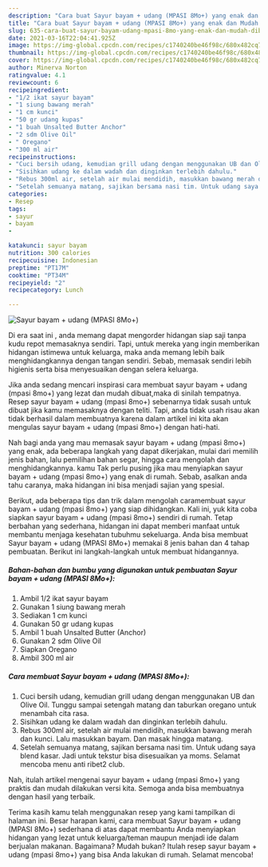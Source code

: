 ```yaml
---
description: "Cara buat Sayur bayam + udang (MPASI 8Mo+) yang enak dan Mudah Dibuat"
title: "Cara buat Sayur bayam + udang (MPASI 8Mo+) yang enak dan Mudah Dibuat"
slug: 635-cara-buat-sayur-bayam-udang-mpasi-8mo-yang-enak-dan-mudah-dibuat
date: 2021-03-16T22:04:41.925Z
image: https://img-global.cpcdn.com/recipes/c1740240be46f98c/680x482cq70/sayur-bayam-udang-mpasi-8mo-foto-resep-utama.jpg
thumbnail: https://img-global.cpcdn.com/recipes/c1740240be46f98c/680x482cq70/sayur-bayam-udang-mpasi-8mo-foto-resep-utama.jpg
cover: https://img-global.cpcdn.com/recipes/c1740240be46f98c/680x482cq70/sayur-bayam-udang-mpasi-8mo-foto-resep-utama.jpg
author: Minerva Norton
ratingvalue: 4.1
reviewcount: 6
recipeingredient:
- "1/2 ikat sayur bayam"
- "1 siung bawang merah"
- "1 cm kunci"
- "50 gr udang kupas"
- "1 buah Unsalted Butter Anchor"
- "2 sdm Olive Oil"
- " Oregano"
- "300 ml air"
recipeinstructions:
- "Cuci bersih udang, kemudian grill udang dengan menggunakan UB dan Olive Oil. Tunggu sampai setengah matang dan taburkan oregano untuk menambah cita rasa."
- "Sisihkan udang ke dalam wadah dan dinginkan terlebih dahulu."
- "Rebus 300ml air, setelah air mulai mendidih, masukkan bawang merah dan kunci. Lalu masukkan bayam. Dan masak hingga matang."
- "Setelah semuanya matang, sajikan bersama nasi tim. Untuk udang saya blend kasar. Jadi untuk tekstur bisa disesuaikan ya moms. Selamat mencoba menu anti ribet2 club."
categories:
- Resep
tags:
- sayur
- bayam
- 

katakunci: sayur bayam  
nutrition: 300 calories
recipecuisine: Indonesian
preptime: "PT17M"
cooktime: "PT34M"
recipeyield: "2"
recipecategory: Lunch

---
```



![Sayur bayam + udang (MPASI 8Mo+)](https://img-global.cpcdn.com/recipes/c1740240be46f98c/680x482cq70/sayur-bayam-udang-mpasi-8mo-foto-resep-utama.jpg)

Di era  saat ini , anda memang dapat mengorder hidangan siap saji tanpa kudu repot memasaknya sendiri. Tapi, untuk mereka yang ingin memberikan hidangan istimewa untuk keluarga, maka anda memang lebih baik menghidangkannya dengan tangan sendiri. Sebab, memasak sendiri lebih higienis serta bisa menyesuaikan dengan selera keluarga.

Jika anda sedang mencari inspirasi cara membuat sayur bayam + udang (mpasi 8mo+) yang lezat dan mudah dibuat,maka di sinilah tempatnya. Resep sayur bayam + udang (mpasi 8mo+)  sebenarnya tidak susah untuk dibuat jika kamu memasaknya dengan teliti. Tapi, anda tidak usah risau akan tidak berhasil dalam membuatnya 
karena dalam artikel ini kita akan mengulas sayur bayam + udang (mpasi 8mo+) dengan hati-hati.  



Nah bagi anda yang mau memasak sayur bayam + udang (mpasi 8mo+) yang enak, ada beberapa langkah yang dapat dikerjakan, mulai dari memilih jenis bahan, lalu pemilihan bahan segar, hingga cara mengolah dan menghidangkannya. kamu Tak perlu pusing jika mau menyiapkan sayur bayam + udang (mpasi 8mo+) yang enak di rumah. Sebab, asalkan anda  tahu caranya, maka hidangan ini bisa menjadi sajian yang spesial.

Berikut, ada beberapa tips dan trik dalam mengolah caramembuat sayur bayam + udang (mpasi 8mo+) yang siap dihidangkan. Kali ini, yuk kita coba siapkan sayur bayam + udang (mpasi 8mo+) sendiri di rumah. Tetap berbahan yang sederhana, hidangan ini dapat memberi manfaat untuk membantu menjaga kesehatan tubuhmu sekeluarga. Anda bisa membuat Sayur bayam + udang (MPASI 8Mo+) memakai 8 jenis bahan dan 4 tahap pembuatan. Berikut ini langkah-langkah untuk membuat hidangannya.

<!--inarticleads1-->

##### Bahan-bahan dan bumbu yang digunakan untuk pembuatan Sayur bayam + udang (MPASI 8Mo+):

1. Ambil 1/2 ikat sayur bayam
1. Gunakan 1 siung bawang merah
1. Sediakan 1 cm kunci
1. Gunakan 50 gr udang kupas
1. Ambil 1 buah Unsalted Butter (Anchor)
1. Gunakan 2 sdm Olive Oil
1. Siapkan  Oregano
1. Ambil 300 ml air




<!--inarticleads2-->

##### Cara membuat Sayur bayam + udang (MPASI 8Mo+):

1. Cuci bersih udang, kemudian grill udang dengan menggunakan UB dan Olive Oil. Tunggu sampai setengah matang dan taburkan oregano untuk menambah cita rasa.
1. Sisihkan udang ke dalam wadah dan dinginkan terlebih dahulu.
1. Rebus 300ml air, setelah air mulai mendidih, masukkan bawang merah dan kunci. Lalu masukkan bayam. Dan masak hingga matang.
1. Setelah semuanya matang, sajikan bersama nasi tim. Untuk udang saya blend kasar. Jadi untuk tekstur bisa disesuaikan ya moms. Selamat mencoba menu anti ribet2 club.




Nah, itulah artikel mengenai  sayur bayam + udang (mpasi 8mo+)  yang praktis dan mudah dilakukan versi kita. Semoga anda bisa membuatnya dengan hasil yang terbaik. 

Terima kasih kamu telah menggunakan resep yang kami tampilkan di halaman ini. Besar harapan kami, cara membuat  Sayur bayam + udang (MPASI 8Mo+) sederhana di atas dapat membantu Anda menyiapkan hidangan yang lezat untuk keluarga/teman maupun menjadi ide dalam berjualan makanan. Bagaimana? Mudah bukan? Itulah resep sayur bayam + udang (mpasi 8mo+) yang bisa Anda lakukan di rumah. Selamat mencoba!


